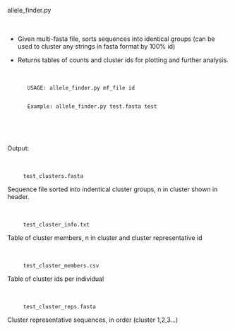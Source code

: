 allele_finder.py  <br /> <br /> <br /> 

- Given multi-fasta file, sorts sequences into identical groups (can be used to cluster any strings in fasta format by 100% id)

- Returns tables of counts and cluster ids for plotting and further analysis. <br /> <br /> <br /> 



         USAGE: allele_finder.py mf_file id


         Example: allele_finder.py test.fasta test


 <br /> <br /> <br /> 
 
Output: <br /> <br /> <br /> 

         test_clusters.fasta  

Sequence file sorted into indentical cluster groups, n in cluster shown in header.  <br /> <br /> <br /> 

         test_cluster_info.txt  
Table of cluster members, n in cluster and cluster representative id    <br /> <br /> <br /> 

         test_cluster_members.csv  

Table of cluster ids per individual   <br /> <br /> <br /> 

         test_cluster_reps.fasta
         
Cluster representative sequences, in order (cluster 1,2,3...)
